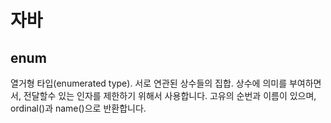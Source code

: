 # 자바

## enum

  열거형 타입(enumerated type). 서로 연관된 상수들의 집합.
  상수에 의미를 부여하면서, 전달할수 있는 인자를 제한하기 위해서 사용합니다.
  고유의 순번과 이름이 있으며, ordinal()과 name()으로 반환합니다.


